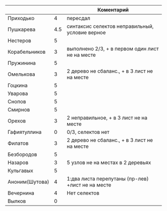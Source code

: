 |               |     |             Коментарий                          |
|---------      |---- |-----------------------------                    |
| Приходько     | 4   | пересдал                                        |
| Пушкарева     | 4.5 | синтаксис селектов неправильный, условие верное |
| Нестеров      | 5   |                                                 |
| Корабельников | 3   | выполнено 2/3, + в первом один лист не на месте |
| Пружинина     | 5   |                                                 |
| Омелькова     | 3   | 2 дерево не сбаланс., + в 3 лист не на месте    |
| Гоцкина       | 5   |                                                 |
| Уварова       | 5   |                                                 |
| Снопов        | 5   |                                                 |
| Смирнов       | 5   |                                                 |
| Орехов        | 3   | 2 неправильное, + в 3 лист не на месте          |
| Гафиятуллина  | 0   | 0/3, селектов нет                               |
| Филатов       | 3   | 2 дерево не сбаланс., + в 3 лист не на месте    |
| Безбородов    | 5   |                                                 |
| Назаров       | 3   | 5 узлов не на местах в 2 деревьях               |
| Кульгавых     | 5   |                                                 |
| Аноним(Шутова)| 4   |1:два листа перепутаны (пр-лев) +лист не на месте|
| Вечернина     | 4   | Нет селектов                                    |
| Вылков        | 0   |                                                 |
